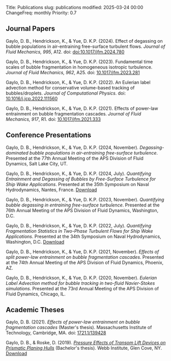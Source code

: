 Title: Publications
slug: publications
modified: 2025-03-24 00:00
ChangeFreq: monthly
Priority: 0.7

## Journal Papers

Gaylo, D. B., Hendrickson, K., & Yue, D. K.P. (2024). Effect of degassing on bubble populations in air-entraining free-surface turbulent flows. *Journal of Fluid Mechanics, 995*, A12. doi: [doi:10.1017/jfm.2024.780](https://doi.org/10.1017/jfm.2024.780)

Gaylo, D. B., Hendrickson, K., & Yue, D. K.P. (2023). Fundamental time scales of bubble fragmentation in homogeneous isotropic turbulence. *Journal of Fluid Mechanics, 962*, A25. doi: [10.1017/jfm.2023.281](https://doi.org/10.1017/jfm.2023.281)

Gaylo, D. B., Hendrickson, K., & Yue, D. K.P. (2022). An Eulerian label advection method for conservative volume-based tracking of bubbles/droplets. *Journal of Computational Physics*. doi: [10.1016/j.jcp.2022.111560](https://doi.org/10.1016/j.jcp.2022.111560)

Gaylo, D. B., Hendrickson, K., & Yue, D. K.P. (2021). Effects of power-law entrainment on bubble fragmentation cascades. *Journal of Fluid Mechanics, 917*, R1. doi: [10.1017/jfm.2021.333](https://doi.org/10.1017/jfm.2021.333)

## Conference Presentations

Gaylo, D. B., Hendrickson, K., & Yue, D. K.P. (2024, November). *Degassing-dominated bubble populations in air-entraining free-surface turbulence*. Presented at the 77th Annual Meeting of the APS Division of Fluid Dynamics, Salt Lake City, UT.

Gaylo, D. B., Hendrickson, K., & Yue, D. K.P. (2024, July). *Quantifying Entrainment and Degassing of Bubbles by Free-Surface Turbulence for Ship Wake Applications*. Presented at the 35th Symposium on Naval Hydrodynamics, Nantes, France.
[Download <span class="pdf-download-icon">](/files/Quantifying%20Entrainment%20and%20Degassing%20of%20Bubbles%20by%20Free-Surface%20Turbulence%20for%20Ship%20Wake%20Applications.pdf)

Gaylo, D. B., Hendrickson, K., & Yue, D. K.P. (2023, November). *Quantifying bubble degassing in entraining free-surface turbulence*. Presented at the 76th Annual Meeting of the APS Division of Fluid Dynamics, Washington, D.C.

Gaylo, D. B., Hendrickson, K., & Yue, D. K.P. (2022, July). *Quantifying Fragmentation Statistics in Two-Phase Turbulent Flows for Ship Wake Applications*. Presented at the 34th Symposium on Naval Hydrodynamics, Washington, D.C.
[Download <span class="pdf-download-icon">](/files/Quantifying%20Fragmentation%20Statistics%20in%20Two-Phase%20Turbulent%20Flows%20for%20Ship%20Wake%20Applications.pdf)

Gaylo, D. B., Hendrickson, K., & Yue, D. K.P. (2021, November). *Effects of split power-law entrainment on bubble fragmentation cascades*. Presented at the 74th Annual Meeting of the APS Division of Fluid Dynamics, Phoenix, AZ.

Gaylo, D. B., Hendrickson, K., & Yue, D. K.P. (2020, November). *Eulerian Label Advection method for bubble tracking in two-fluid Navier-Stokes simulations*. Presented at the 73rd Annual Meeting of the APS Division of Fluid Dynamics, Chicago, IL.

## Academic Theses

Gaylo, D. B. (2021). *Effects of power-law entrainment on bubble fragmentation cascades* (Master's thesis). Massachusetts Institute of Technology, Cambridge, MA. doi: [1721.1/139428](https://hdl.handle.net/1721.1/139438)

Gaylo, D. B., & Roske, D. (2019). [*Pressure Effects of Transom Lift Devices on Prismatic Planing Hulls*]({filename}/posts/undergradthesis.md) (Bachelor's thesis). Webb Institute, Glen Cove, NY. 
[Download <span class="pdf-download-icon">](/files/Pressure%20Effects%20of%20Transom%20Lift%20Devices%20on%20Prismatic%20Planing%20Hulls.pdf)
